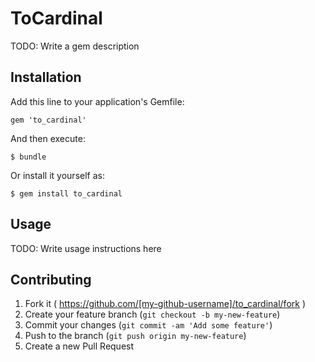 # ToCardinal

TODO: Write a gem description

## Installation

Add this line to your application's Gemfile:

    gem 'to_cardinal'

And then execute:

    $ bundle

Or install it yourself as:

    $ gem install to_cardinal

## Usage

TODO: Write usage instructions here

## Contributing

1. Fork it ( https://github.com/[my-github-username]/to_cardinal/fork )
2. Create your feature branch (`git checkout -b my-new-feature`)
3. Commit your changes (`git commit -am 'Add some feature'`)
4. Push to the branch (`git push origin my-new-feature`)
5. Create a new Pull Request
